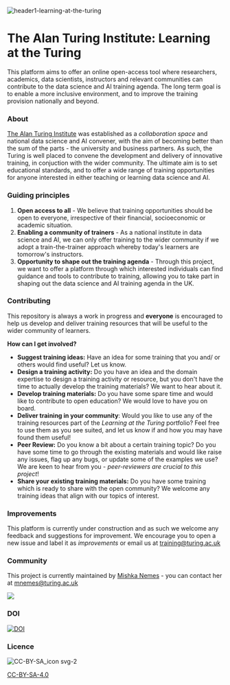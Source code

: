 ![header1-learning-at-the-turing](https://user-images.githubusercontent.com/39628884/118189625-ed29b080-b439-11eb-9daf-45c1c18f18ca.png)

#  The Alan Turing Institute: Learning at the Turing 


This platform aims to offer an online open-access tool where researchers, academics, data scientists, instructors and relevant communities can contribute to the  data science and AI training agenda. The long term goal is to enable a more inclusive environment, and to improve the training provision nationally and beyond.

### About

[The Alan Turing Institute](https://www.turing.ac.uk) was established as a *collaboration space* and national data science and AI convener, with the aim of becoming better than the sum of the parts - the university and business partners. As such, the Turing is well placed to convene the development and delivery of innovative training, in conjuction with the wider community. The ultimate aim is to set educational standards, and to offer a wide range of training opportunities for anyone interested in either teaching or learning data science and AI.

### Guiding principles

1. **Open access to all** - We believe that training opportunities should be open to everyone, irrespective of their financial, socioeconomic or academic situation. 
2. **Enabling a community of trainers** - As a national institute in data science and AI, we can only offer training to the wider community if we adopt a train-the-trainer approach whereby today's learners are tomorrow's instructors. 
3. **Opportunity to shape out the training agenda** - Through this project, we want to offer a platform through which interested individuals can find guidance and tools to contribute to training, allowing you to take part in shaping out the data science and AI training agenda in the UK.

### Contributing

This repository is always a work in progress and **everyone** is encouraged to help us develop and deliver training resources that will be useful to the wider community of learners.

**How can I get involved?**

- **Suggest training ideas:** Have an idea for some training that you and/ or others would find useful? Let us know.
- **Design a training activity:** Do you have an idea and the domain expertise to design a training activity or resource, but you don't have the time to actually develop the training materials? We want to hear about it.
- **Develop training materials:** Do you have some spare time and would like to contribute to open education? We would love to have you on board.
- **Deliver training in your community**: Would you like to use any of the training resources part of the *Learning at the Turing* portfolio? Feel free to use them as you see suited, and let us know if and how you may have found them useful!
- **Peer Review:** Do you know a bit about a certain training topic? Do you have some time to go through the existing materials and would like raise any issues, flag up any bugs, or update some of the examples we use? We are keen to hear from you - *peer-reviewers are crucial to this project*!
- **Share your existing training materials:** Do you have some training which is ready to share with the open community? We welcome any training ideas that align with our topics of interest.

### Improvements

This platform is currently under construction and as such we welcome any feedback and suggestions for improvement. We encourage you to open a new issue and label it as *improvements* or email us at training@turing.ac.uk

### Community

This project is currently maintained by [Mishka Nemes](https://github.com/mishkanemes) - you can contact her at mnemes@turing.ac.uk

<a href = "https://github.com/mishkanemes/learning-at-the-turing/">
  <img src = "https://contrib.rocks/image?repo = mishkanemes/learning-at-the-turing"/>
</a>

### DOI

[![DOI](https://zenodo.org/badge/347910640.svg)](https://zenodo.org/badge/latestdoi/347910640)


### Licence

![CC-BY-SA_icon svg-2](https://user-images.githubusercontent.com/39628884/117810853-cb70d380-b257-11eb-9e3f-02408b832c26.png)


[CC-BY-SA-4.0](https://creativecommons.org/licenses/by-sa/4.0/legalcode)


